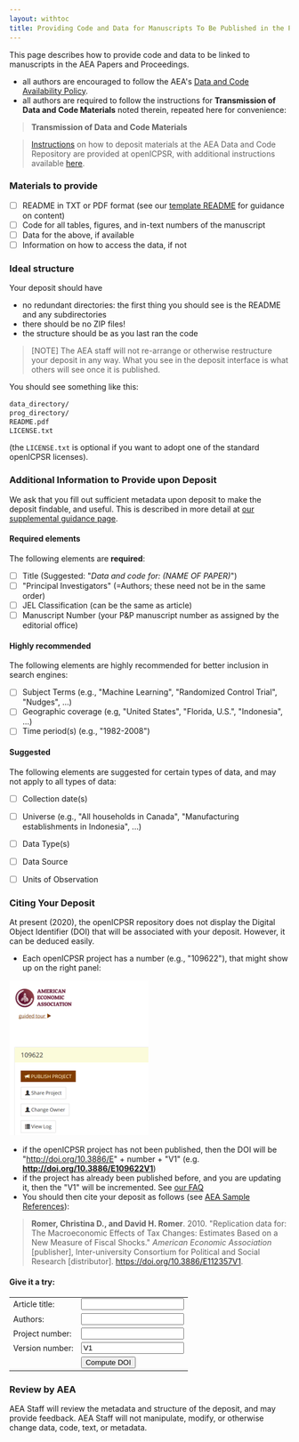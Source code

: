 ```yaml
---
layout: withtoc
title: Providing Code and Data for Manuscripts To Be Published in the Papers and Proceedings
---
```


This page describes how to provide code and data to be linked to manuscripts in the AEA Papers and Proceedings.

- all authors are encouraged to follow the AEA's [Data and Code Availability Policy](https://www.aeaweb.org/journals/policies/data-code).
- all authors are required to follow the instructions for **Transmission of Data and Code Materials** noted therein, repeated here for convenience:

> **Transmission of Data and Code Materials**

>    [Instructions](https://www.openicpsr.org/openicpsr/aea/deposit-instructions) on how to deposit materials at the AEA Data and Code Repository are provided at openICPSR, with additional instructions available [here](https://aeadataeditor.github.io/aea-de-guidance/data-deposit-aea-guidance.html).

### Materials to provide
- [ ] README in TXT or PDF format (see our [template README](https://aeadataeditor.github.io/aea-de-guidance/template-README.html) for guidance on content)
- [ ] Code for all tables, figures, and in-text numbers of the manuscript
- [ ] Data for the above, if available
- [ ] Information on how to access the data, if not

### Ideal structure

Your deposit should have
- no redundant directories: the first thing you should see is the README and any subdirectories
- there should be no ZIP files!
- the structure should be as you last ran the code

> [NOTE] The AEA staff will not re-arrange or otherwise restructure your deposit in any way. What you see in the deposit interface is what others will see once it is published.

You should see something like this:
```
data_directory/
prog_directory/
README.pdf
LICENSE.txt
```
(the `LICENSE.txt` is optional if you want to adopt one of the standard openICPSR licenses).

### Additional Information to Provide upon Deposit

We ask that you fill out sufficient metadata upon deposit to make the deposit findable, and useful. This is described in more detail at [our supplemental guidance page](hdata-deposit-aea-guidance.md).

#### Required elements

The following elements are **required**:

- [ ] Title (Suggested: "*Data and code for: (NAME OF PAPER)*")
- [ ] "Principal Investigators" (=Authors; these need not be in the same order)
- [ ] JEL Classification (can be the same as article)
- [ ] Manuscript Number (your P&P manuscript number as assigned by the editorial office)

#### Highly recommended

The following elements are highly recommended for better inclusion in search engines:

- [ ] Subject Terms (e.g., "Machine Learning", "Randomized Control Trial", "Nudges", ...)
- [ ] Geographic coverage (e.g, "United States", "Florida, U.S.", "Indonesia", ...)
- [ ] Time period(s)  (e.g., "1982-2008")

#### Suggested

The following elements are suggested for certain types of data, and may not apply to all types of data:

- [ ] Collection date(s) 
- [ ] Universe (e.g., "All households in Canada", "Manufacturing establishments in Indonesia", ...)
- [ ] Data Type(s) 
- [ ] Data Source 
- [ ] Units of Observation 


### Citing Your Deposit

At present (2020), the openICPSR repository does not display the Digital Object Identifier (DOI) that will be associated with your deposit. However, it can be deduced easily.

- Each openICPSR project has a number (e.g., "109622"), that might show up on the right panel:

 ![Image of number](assets/project-number.png) 
 
- if the openICPSR project has not been published, then the DOI will be "http://doi.org/10.3886/E" + number + "V1" (e.g. **http://doi.org/10.3886/E109622V1**)
- if the project has already been published before, and you are updating it, then the "V1" will be incremented. See [our FAQ](FAQ.md)
- You should then cite your deposit as follows (see [AEA Sample References](https://www.aeaweb.org/journals/policies/sample-references)):

> **Romer, Christina D., and David H. Romer**. 2010. "Replication data for: The Macroeconomic Effects of Tax Changes: Estimates Based on a New Measure of Fiscal Shocks." *American Economic Association* [publisher], Inter-university Consortium for Political and Social Research [distributor]. https://doi.org/10.3886/E112357V1.

#### Give it a try:

<form id="myForm">
<table>
 <tr><td>Article title:</td> <td> <input type="text" name="title"></td></tr>
  <tr><td>Authors:</td> <td> <input type="text" name="title"></td></tr>
  <tr><td>Project number:</td> <td> <input type="text" name="projectid"></td></tr>
  <tr><td>Version number:</td> <td> <input type="text" name="versionnum" value="V1"></td></tr>
  <tr><td></td> <td><input type="button" onclick="myFunction()" value="Compute DOI"></td></tr>
  </table>
</form>

<p id="DOI"></p>
<blockquote>
<p id="citation"></p>
</blockquote>

<script>
function myFunction() {
  var doipre = "http://doi.org/10.3886/E";
  var titlepre = "Data and code for:";
  var str0 = document.getElementById('myForm').elements[0].value;
  var authors = document.getElementById('myForm').elements[1].value;
  var str2 = document.getElementById('myForm').elements[2].value;
  var str3 = document.getElementById('myForm').elements[3].value;
  var title = titlepre.concat(str0);
  var doi = doipre.concat(str2).concat(str3);
  document.getElementById("citation").innerHTML = "<b>" + authors + "</b>. 2020. \"" + title + "\" <i>American Economic Association</i> [publisher], Inter-university Consortium for Political and Social Research [distributor]. " + doi;
  document.getElementById("DOI").innerHTML = "<i>Your DOI will be: </i>" + doi;
  
}
</script>

### Review by AEA

AEA Staff will review the metadata and structure of the deposit, and may provide feedback. AEA Staff will not manipulate, modify, or otherwise change data, code, text, or metadata. 